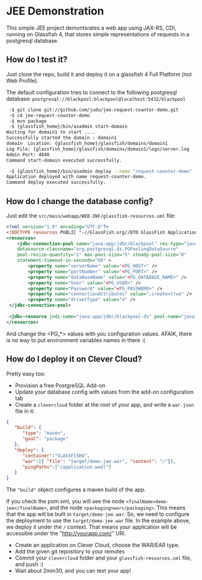 # JEE Demonstration

This simple JEE project demontsrates a web app using JAX-RS, CDI, running on Glassfish 4, that
stores simple representations of requests in a postgresql database.

## How do I test it?

Just clone the repo, build it and deploy it on a glassfish 4 Full Platform (not Web
Profile).

The default configuration tries to connect to the following postgresql database:
`postgresql://blackpool:blackpool@localhost:5432/blackpool`

```bash
 -$ git clone git://github.com/judu/jee-request-counter-demo.git
 -$ cd jee-request-counter-demo
 -$ mvn package
 -$ {glassfish_home}/bin/asadmin start-domain
Waiting for domain1 to start ....
Successfully started the domain : domain1
domain  Location: {glassfish_home}/glassfish/domains/domain1
Log File: {glassfish_home}/glassfish/domains/domain1/logs/server.log
Admin Port: 4848
Command start-domain executed successfully.

 -$ {glassfish_home}/bin/asadmin deploy --name "request-counter-demo" --context "/foobar" target/demo-jee.war
Application deployed with name request-counter-demo.
Command deploy executed successfully.
```

## How do I change the database config?

Just edit the `src/main/webapp/WEB-INF/glassfish-resources.xml` file:

```xml
<?xml version="1.0" encoding="UTF-8"?>
<!DOCTYPE resources PUBLIC "-//GlassFish.org//DTD GlassFish Application Server 3.1 Resource Definitions//EN" "http://glassfish.org/dtds/glassfish-resources_1_5.dtd">
<resources>
	<jdbc-connection-pool name="java:app/jdbc/blackpool" res-type="javax.sql.DataSource"
	datasource-classname="org.postgresql.ds.PGPoolingDataSource"
	pool-resize-quantity="1" max-pool-size="5" steady-pool-size="0"
	statement-timeout-in-seconds="60" >
		<property name="serverName" value="<PG_HOST>" />
		<property name="portNumber" value="<PG_PORT>" />
		<property name="dataBaseName" value="<PG_DATABASE_NAME>" />
		<property name="User" value="<PG_USER>" />
		<property name="Password" value="<PG_PASSWORD>" />
		<property name="connectionAttributes" value=";create=true" />
		<property name="driverType" value="4" />
 </jdbc-connection-pool>
 
 <jdbc-resource jndi-name="java:app/jdbc/blackpool-ds" pool-name="java:app/jdbc/blackpool" />
</resources>
```


And change the <PG_*> values with you configuration values. AFAIK, there is no way to put
environment variables names in there :(


## How do I deploy it on Clever Cloud?

Pretty easy too:

  - Provision a free PostgreSQL Add-on
  - Update your database config with values from the add-on configuration tab
  - Create a `clevercloud` folder at the root of your app, and write a `war.json` file in
      it:

```json
{
   "build": {
      "type": "maven",
      "goal": "package"
   },
   "deploy": {
      "container":"GLASSFISH4",
      "war":[{ "file": "target/demo-jee.war", "context": "/"}],
      "pingPaths":["/application.wadl"]
   }
}
```

The `"build"` object configures a maven build of the app.

If you check the pom.xml, you will see the node `<finalName>demo-jee</finalName>`, and the node `<packaging>war</packaging>`.
This means that the app will be built in `target/demo-jee.war`. So, we need to configure
the deployment to use the `target/demo-jee.war` file. In the example above, we deploy it
under the `/` context. That means your application will be accessible
under the "http://yourapp.com/" URI.

  - Create an application on Clever Cloud, choose the WAR/EAR type.
  - Add the given git repository to your remotes
  - Commit your `clevercloud` folder and your `glassfish-resources.xml` file, and push :)
  - Wait about 2min30, and you can test your app!
